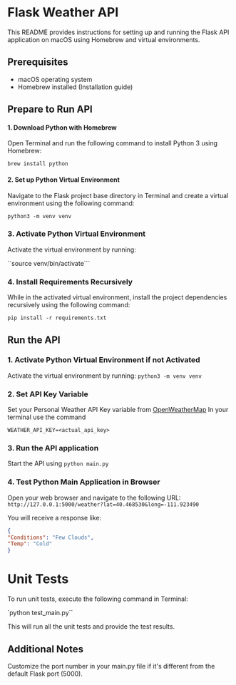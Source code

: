 # Flask Weather API 
This README provides instructions for setting up and running the Flask API application on macOS using Homebrew and virtual environments.

## Prerequisites
- macOS operating system
- Homebrew installed (Installation guide)

## Prepare to Run API
#### 1. Download Python with Homebrew
Open Terminal and run the following command to install Python 3 using Homebrew:

``brew install python``
#### 2. Set up Python Virtual Environment
Navigate to the Flask project base directory <weather-api> in Terminal and create a virtual environment using the following command:

``python3 -m venv venv``
### 3. Activate Python Virtual Environment
Activate the virtual environment by running:

``source venv/bin/activate```
### 4. Install Requirements Recursively
While in the activated virtual environment, install the project dependencies recursively using the following command:

``pip install -r requirements.txt``


## Run the API
### 1. Activate Python  Virtual Environment if not Activated
Activate the virtual environment by running:
``python3 -m venv venv``

### 2. Set API Key Variable
Set your Personal Weather API Key variable from [OpenWeatherMap](https://home.openweathermap.org/api_keys)
In your terminal use the command  

`WEATHER_API_KEY=<actual_api_key>`

### 3. Run the API application 
Start the API using
``python main.py``

### 4. Test Python Main Application in Browser
Open your web browser and navigate to the following URL:
``http://127.0.0.1:5000/weather?lat=40.468530&long=-111.923490``

You will receive a response like:
```json
{
"Conditions": "Few Clouds",
"Temp": "Cold"
}
```

# Unit Tests
To run unit tests, execute the following command in Terminal:

`python test_main.py``

This will run all the unit tests and provide the test results.

##  Additional Notes
Customize the port number in your main.py file if it's different from the default Flask port (5000).